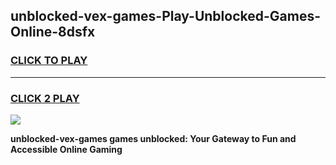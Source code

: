 
## unblocked-vex-games-Play-Unblocked-Games-Online-8dsfx
<h3>
<a href="https://premium76.site?title=unblocked-vex-games&ref=25A">CLICK TO PLAY</a></h3>
<hr>

<h3>
<a href="https://premium76.site?title=unblocked-vex-games&ref=25A">CLICK 2 PLAY</a>
  
</h3>

<a href="https://premium76.site?title=unblocked-vex-games&ref=25A"><img src="https://clearcache.store/games.png"></a>


**unblocked-vex-games games unblocked: Your Gateway to Fun and Accessible Online Gaming**
